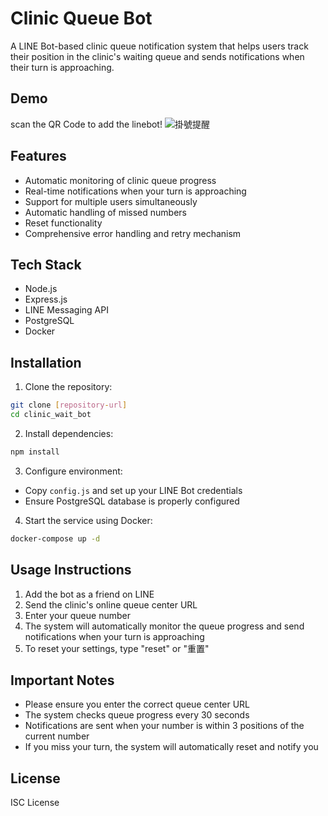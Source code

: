 # Clinic Queue Bot

A LINE Bot-based clinic queue notification system that helps users track their position in the clinic's waiting queue and sends notifications when their turn is approaching.

## Demo

scan the QR Code to add the linebot!
![掛號提醒](https://qr-official.line.me/sid/L/720ymnnv.png)

## Features

- Automatic monitoring of clinic queue progress
- Real-time notifications when your turn is approaching
- Support for multiple users simultaneously
- Automatic handling of missed numbers
- Reset functionality
- Comprehensive error handling and retry mechanism

## Tech Stack

- Node.js
- Express.js
- LINE Messaging API
- PostgreSQL
- Docker

## Installation

1. Clone the repository:
```bash
git clone [repository-url]
cd clinic_wait_bot
```

2. Install dependencies:
```bash
npm install
```

3. Configure environment:
- Copy `config.js` and set up your LINE Bot credentials
- Ensure PostgreSQL database is properly configured

4. Start the service using Docker:
```bash
docker-compose up -d
```

## Usage Instructions

1. Add the bot as a friend on LINE
2. Send the clinic's online queue center URL
3. Enter your queue number
4. The system will automatically monitor the queue progress and send notifications when your turn is approaching
5. To reset your settings, type "reset" or "重置"

## Important Notes

- Please ensure you enter the correct queue center URL
- The system checks queue progress every 30 seconds
- Notifications are sent when your number is within 3 positions of the current number
- If you miss your turn, the system will automatically reset and notify you


## License

ISC License 